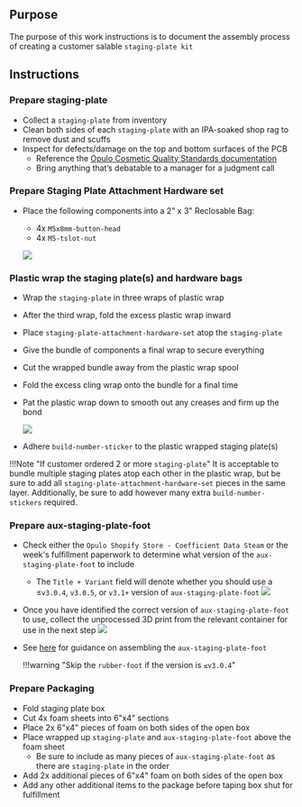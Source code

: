 ## Purpose
The purpose of this work instructions is to document the assembly process of creating a customer salable `staging-plate kit`

## Instructions

### Prepare staging-plate
* Collect a `staging-plate` from inventory
* Clean both sides of each `staging-plate` with an IPA-soaked shop rag to remove dust and scuffs
* Inspect for defects/damage on the top and bottom surfaces of the PCB
	* Reference the [Opulo Cosmetic Quality Standards documentation](https://docs.google.com/document/d/1vblE59KeiyKYdd655MeTJDzQi4rJhu8tgH3RU7gAahY/edit?usp=sharing)
	* Bring anything that’s debatable to a manager for a judgment call

### Prepare Staging Plate Attachment Hardware set 
* Place the following components into a 2" x 3" Reclosable Bag:
	* 4x `M5x8mm-button-head`
	* 4x `M5-tslot-nut`

	![](img/staging-plate3.JPG)

### Plastic wrap the staging plate(s) and hardware bags
* Wrap the `staging-plate` in three wraps of plastic wrap
* After the third wrap, fold the excess plastic wrap inward
* Place `staging-plate-attachment-hardware-set` atop the `staging-plate`
* Give the bundle of components a final wrap to secure everything
* Cut the wrapped bundle away from the plastic wrap spool
* Fold the excess cling wrap onto the bundle for a final time
* Pat the plastic wrap down to smooth out any creases and firm up the bond

	![](img/staging-plate2.JPG)

* Adhere `build-number-sticker` to the plastic wrapped staging plate(s)


!!!Note "If customer ordered 2 or more `staging-plate`"
	It is acceptable to bundle multiple staging plates atop each other in the plastic wrap, but be sure to add all `staging-plate-attachment-hardware-set` pieces in the same layer. Additionally, be sure to add however many extra `build-number-stickers` required.

### Prepare aux-staging-plate-foot
* Check either the `Opulo Shopify Store - Coefficient Data Steam` or the week's fulfillment paperwork to determine what version of the `aux-staging-plate-foot` to include
	* The `Title + Variant` field will denote whether you should use a ≤`v3.0.4`, `v3.0.5`, or `v3.1+` version of `aux-staging-plate-foot`
	![](img/check-coefficient-for-version.png)
* Once you have identified the correct version of `aux-staging-plate-foot` to use, collect the unprocessed 3D print from the relevant container for use in the next step
	![](img/various-aux-staging-plate-feet.jpg)
* See [here](/lumen/additional-parts/#aux-staging-plate-foot) for guidance on assembling the `aux-staging-plate-foot`
	
	!!!warning "Skip the `rubber-foot` if the version is `≤v3.0.4`"

### Prepare Packaging
* Fold staging plate box
* Cut 4x foam sheets into 6"x4" sections
* Place 2x 6"x4" pieces of foam on both sides of the open box
* Place wrapped up `staging-plate` and `aux-staging-plate-foot` above the foam sheet
	* Be sure to include as many pieces of `aux-staging-plate-foot` as there are `staging-plate` in the order
* Add 2x additional pieces of 6"x4" foam on both sides of the open box
* Add any other additional items to the package before taping box shut for fulfillment
